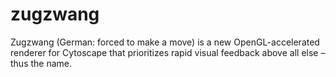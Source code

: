 # zugzwang
Zugzwang (German: forced to make a move) is a new OpenGL-accelerated renderer for Cytoscape that prioritizes rapid visual feedback above all else – thus the name.
